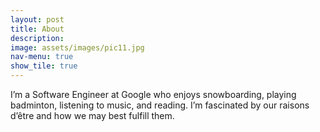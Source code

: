 ```yaml
---
layout: post
title: About
description: 
image: assets/images/pic11.jpg
nav-menu: true
show_tile: true
---
```


I’m a Software Engineer at Google who enjoys snowboarding, playing badminton, listening to music, and reading.
I’m fascinated by our raisons d’être and how we may best fulfill them.
